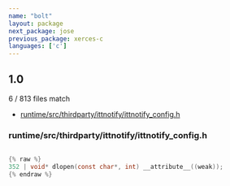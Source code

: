 ```yaml
---
name: "bolt"
layout: package
next_package: jose
previous_package: xerces-c
languages: ['c']
---
```

## 1.0
6 / 813 files match

 - [runtime/src/thirdparty/ittnotify/ittnotify_config.h](#runtimesrcthirdpartyittnotifyittnotify_configh)

### runtime/src/thirdparty/ittnotify/ittnotify_config.h

```c

{% raw %}
352 | void* dlopen(const char*, int) __attribute__((weak));
{% endraw %}

```